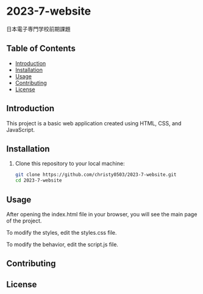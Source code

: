 # 2023-7-website

日本電子専門学校前期課題

## Table of Contents

- [Introduction](#introduction)
- [Installation](#installation)
- [Usage](#usage)
- [Contributing](#contributing)
- [License](#license)

## Introduction

This project is a basic web application created using HTML, CSS, and JavaScript.

## Installation

1. Clone this repository to your local machine:

   ```bash
   git clone https://github.com/christy0503/2023-7-website.git
   cd 2023-7-website

## Usage

After opening the index.html file in your browser, you will see the main page of the project.

To modify the styles, edit the styles.css file.

To modify the behavior, edit the script.js file.

## Contributing

## License

